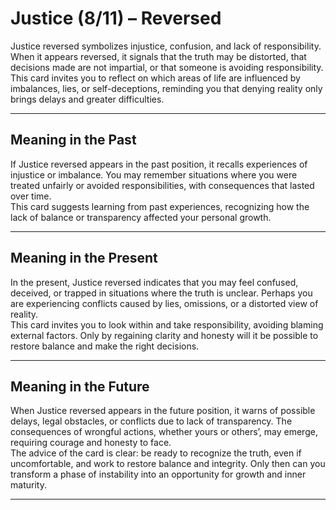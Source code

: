 # Justice (8/11) – Reversed

Justice reversed symbolizes injustice, confusion, and lack of responsibility. When it appears reversed, it signals that the truth may be distorted, that decisions made are not impartial, or that someone is avoiding responsibility.  
This card invites you to reflect on which areas of life are influenced by imbalances, lies, or self-deceptions, reminding you that denying reality only brings delays and greater difficulties.

---

## Meaning in the Past  
If Justice reversed appears in the past position, it recalls experiences of injustice or imbalance. You may remember situations where you were treated unfairly or avoided responsibilities, with consequences that lasted over time.  
This card suggests learning from past experiences, recognizing how the lack of balance or transparency affected your personal growth.

---

## Meaning in the Present  
In the present, Justice reversed indicates that you may feel confused, deceived, or trapped in situations where the truth is unclear. Perhaps you are experiencing conflicts caused by lies, omissions, or a distorted view of reality.  
This card invites you to look within and take responsibility, avoiding blaming external factors. Only by regaining clarity and honesty will it be possible to restore balance and make the right decisions.

---

## Meaning in the Future  
When Justice reversed appears in the future position, it warns of possible delays, legal obstacles, or conflicts due to lack of transparency. The consequences of wrongful actions, whether yours or others’, may emerge, requiring courage and honesty to face.  
The advice of the card is clear: be ready to recognize the truth, even if uncomfortable, and work to restore balance and integrity. Only then can you transform a phase of instability into an opportunity for growth and inner maturity.

---
